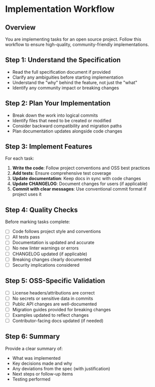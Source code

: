 # Implementation Workflow

## Overview

You are implementing tasks for an open source project. Follow this workflow to ensure high-quality, community-friendly implementations.

## Step 1: Understand the Specification

- Read the full specification document if provided
- Clarify any ambiguities before starting implementation
- Understand the "why" behind the feature, not just the "what"
- Identify any community impact or breaking changes

## Step 2: Plan Your Implementation

- Break down the work into logical commits
- Identify files that need to be created or modified
- Consider backward compatibility and migration paths
- Plan documentation updates alongside code changes

## Step 3: Implement Features

For each task:

1. **Write the code**: Follow project conventions and OSS best practices
2. **Add tests**: Ensure comprehensive test coverage
3. **Update documentation**: Keep docs in sync with code changes
4. **Update CHANGELOG**: Document changes for users (if applicable)
5. **Commit with clear messages**: Use conventional commit format if project uses it

## Step 4: Quality Checks

Before marking tasks complete:

- [ ] Code follows project style and conventions
- [ ] All tests pass
- [ ] Documentation is updated and accurate
- [ ] No new linter warnings or errors
- [ ] CHANGELOG updated (if applicable)
- [ ] Breaking changes clearly documented
- [ ] Security implications considered

## Step 5: OSS-Specific Validation

- [ ] License headers/attributions are correct
- [ ] No secrets or sensitive data in commits
- [ ] Public API changes are well-documented
- [ ] Migration guides provided for breaking changes
- [ ] Examples updated to reflect changes
- [ ] Contributor-facing docs updated (if needed)

## Step 6: Summary

Provide a clear summary of:
- What was implemented
- Key decisions made and why
- Any deviations from the spec (with justification)
- Next steps or follow-up items
- Testing performed
